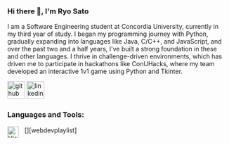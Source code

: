 ### Hi there 👋, I'm Ryo Sato
I am a Software Engineering student at Concordia University, currently in my third year of study. I began my programming journey with Python, gradually expanding into languages like Java, C/C++, and JavaScript, and over the past two and a half years, I've built a strong foundation in these and other languages. I thrive in challenge-driven environments, which has driven me to participate in hackathons like ConUHacks, where my team developed an interactive 1v1 game using Python and Tkinter.



[<img src='https://cdn.jsdelivr.net/npm/simple-icons@3.0.1/icons/github.svg' alt='github' height='40'>](https://github.com/RyoSat0)  [<img src='https://cdn.jsdelivr.net/npm/simple-icons@3.0.1/icons/linkedin.svg' alt='linkedin' height='40'>](https://www.linkedin.com/in/ryosat0/)  

### Languages and Tools:

[<img align="left" alt="Visual Studio Code" width="26px" src="https://cdn.jsdelivr.net/gh/devicons/devicon/icons/vscode/vscode-original.svg" style="padding-right:10px;" />][webdevplaylist]

